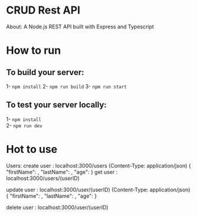 # CRUD Rest API 
 About: 
 A Node.js REST API built with Express and Typescript

# How to run
## To build your server:
1- `npm install`
2- `npm run build`
3- `npm run start`
## To test your server locally:
1- `npm install`<br />
2- `npm run dev`

# Hot to use

Users:
create user : localhost:3000/users
(Content-Type: application/json)
{
  "firstName": ,
  "lastName":  ,
  "age":
}
get user : localhost:3000/users/(userID)

update user : localhost:3000/user/(userID)
(Content-Type: application/json)
{ 
  "firstName": ,
  "lastName":  ,
  "age":
}

delete user : localhost:3000/user/(userID)


